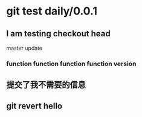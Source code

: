 # git test daily/0.0.1

## I am testing checkout head

master update


### function function function function version

## 提交了我不需要的信息

## git revert hello
